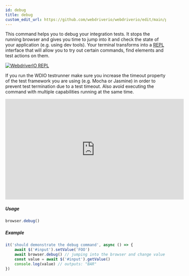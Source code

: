 ```yaml
---
id: debug
title: debug
custom_edit_url: https://github.com/webdriverio/webdriverio/edit/main/packages/webdriverio/src/commands/browser/debug.ts
---
```


This command helps you to debug your integration tests. It stops the running browser and gives
you time to jump into it and check the state of your application (e.g. using dev tools).
Your terminal transforms into a [REPL](https://en.wikipedia.org/wiki/Read%E2%80%93eval%E2%80%93print_loop)
interface that will allow you to try out certain commands, find elements and test actions on
them.

[![WebdriverIO REPL](https://webdriver.io/img/repl.gif)](https://webdriver.io/img/repl.gif)

If you run the WDIO testrunner make sure you increase the timeout property of the test framework
you are using (e.g. Mocha or Jasmine) in order to prevent test termination due to a test timeout.
Also avoid executing the command with multiple capabilities running at the same time.

<iframe width="560" height="315" src="https://www.youtube.com/embed/xWwP-3B_YyE" frameborder="0" allowFullScreen></iframe>

##### Usage

```js
browser.debug()
```

##### Example

```js title="debug.js"
it('should demonstrate the debug command', async () => {
    await $('#input').setValue('FOO')
    await browser.debug() // jumping into the browser and change value of #input to 'BAR'
    const value = await $('#input').getValue()
    console.log(value) // outputs: "BAR"
})
```

